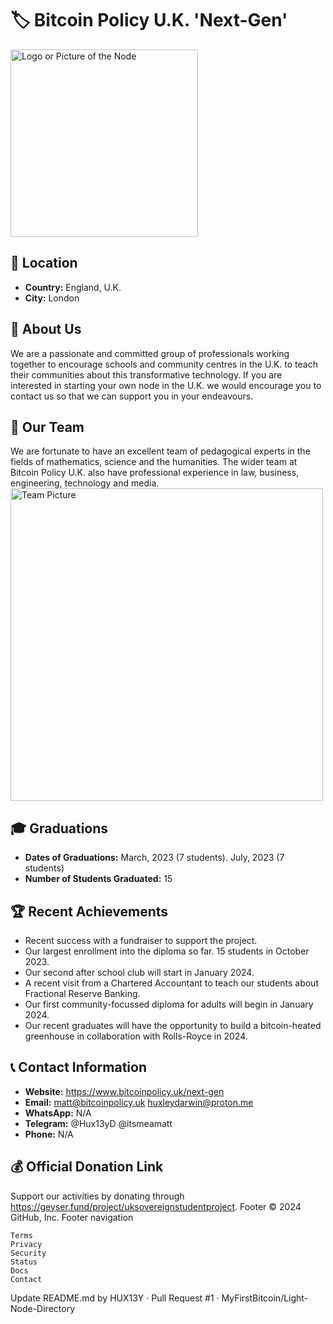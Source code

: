 # 🏷️ Bitcoin Policy U.K. 'Next-Gen'
<img src="https://github.com/MyFirstBitcoin/Light-Node-Directory/blob/main/logo_placeholder.png" width="300" alt="Logo or Picture of the Node"> <!-- 1 picture maximum -->

## 📍 Location
- **Country:** England, U.K.
- **City:** London

## 📖 About Us
We are a passionate and committed group of professionals working together to encourage schools and community centres in the U.K. to teach their communities about this transformative technology. If you are interested in starting your own node in the U.K. we would encourage you to contact us so that we can support you in your endeavours.

## 👥 Our Team
We are fortunate to have an excellent team of pedagogical experts in the fields of mathematics, science and the humanities. The wider team at Bitcoin Policy U.K. also have professional experience in law, business, engineering, technology and media.
<img src="https://github.com/MyFirstBitcoin/Light-Node-Directory/blob/main/team_placeholder.png" width="500" alt="Team Picture"> <!-- 1 picture maximum -->

## 🎓 Graduations
- **Dates of Graduations:** March, 2023 (7 students). July, 2023 (7 students)
- **Number of Students Graduated:** 15

## 🏆 Recent Achievements
- Recent success with a fundraiser to support the project.
- Our largest enrollment into the diploma so far. 15 students in October 2023.
- Our second after school club will start in January 2024.
- A recent visit from a Chartered Accountant to teach our students about Fractional Reserve Banking.
- Our first community-focussed diploma for adults will begin in January 2024.
- Our recent graduates will have the opportunity to build a bitcoin-heated greenhouse in collaboration with Rolls-Royce in 2024.

## 📞 Contact Information
- **Website:** https://www.bitcoinpolicy.uk/next-gen
- **Email:** matt@bitcoinpolicy.uk huxleydarwin@proton.me
- **WhatsApp:** N/A
- **Telegram:** @Hux13yD @itsmeamatt
- **Phone:** N/A

## 💰 Official Donation Link
Support our activities by donating through https://geyser.fund/project/uksovereignstudentproject.
Footer
© 2024 GitHub, Inc.
Footer navigation

    Terms
    Privacy
    Security
    Status
    Docs
    Contact

Update README.md by HUX13Y · Pull Request #1 · MyFirstBitcoin/Light-Node-Directory 

